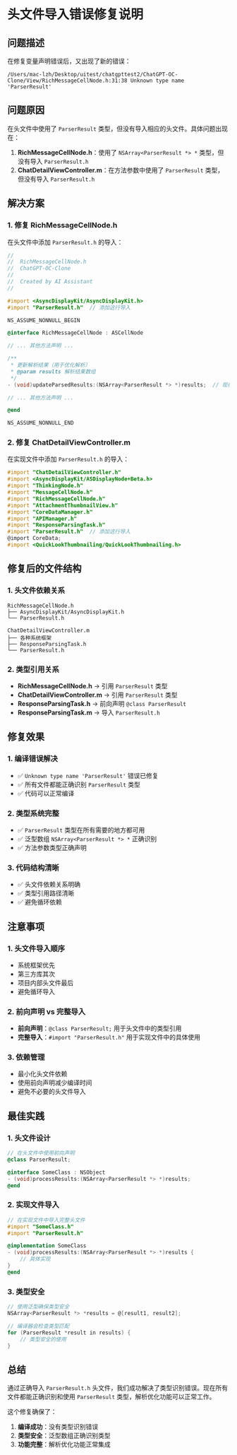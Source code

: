 # 头文件导入错误修复说明

## 问题描述

在修复变量声明错误后，又出现了新的错误：

```
/Users/mac-lzh/Desktop/uitest/chatgpttest2/ChatGPT-OC-Clone/View/RichMessageCellNode.h:31:38 Unknown type name 'ParserResult'
```

## 问题原因

在头文件中使用了 `ParserResult` 类型，但没有导入相应的头文件。具体问题出现在：

1. **RichMessageCellNode.h**：使用了 `NSArray<ParserResult *> *` 类型，但没有导入 `ParserResult.h`
2. **ChatDetailViewController.m**：在方法参数中使用了 `ParserResult` 类型，但没有导入 `ParserResult.h`

## 解决方案

### 1. 修复 RichMessageCellNode.h

在头文件中添加 `ParserResult.h` 的导入：

```objective-c
//
//  RichMessageCellNode.h
//  ChatGPT-OC-Clone
//
//  Created by AI Assistant
//

#import <AsyncDisplayKit/AsyncDisplayKit.h>
#import "ParserResult.h"  // 添加这行导入

NS_ASSUME_NONNULL_BEGIN

@interface RichMessageCellNode : ASCellNode

// ... 其他方法声明 ...

/**
 * 更新解析结果（用于优化解析）
 * @param results 解析结果数组
 */
- (void)updateParsedResults:(NSArray<ParserResult *> *)results;  // 现在可以正确识别 ParserResult 类型

// ... 其他方法声明 ...

@end

NS_ASSUME_NONNULL_END
```

### 2. 修复 ChatDetailViewController.m

在实现文件中添加 `ParserResult.h` 的导入：

```objective-c
#import "ChatDetailViewController.h"
#import <AsyncDisplayKit/ASDisplayNode+Beta.h>
#import "ThinkingNode.h"
#import "MessageCellNode.h"
#import "RichMessageCellNode.h"
#import "AttachmentThumbnailView.h"
#import "CoreDataManager.h"
#import "APIManager.h"
#import "ResponseParsingTask.h"
#import "ParserResult.h"  // 添加这行导入
@import CoreData;
#import <QuickLookThumbnailing/QuickLookThumbnailing.h>
```

## 修复后的文件结构

### 1. 头文件依赖关系

```
RichMessageCellNode.h
├── AsyncDisplayKit/AsyncDisplayKit.h
└── ParserResult.h

ChatDetailViewController.m
├── 各种系统框架
├── ResponseParsingTask.h
└── ParserResult.h
```

### 2. 类型引用关系

- **RichMessageCellNode.h** → 引用 `ParserResult` 类型
- **ChatDetailViewController.m** → 引用 `ParserResult` 类型
- **ResponseParsingTask.h** → 前向声明 `@class ParserResult`
- **ResponseParsingTask.m** → 导入 `ParserResult.h`

## 修复效果

### 1. **编译错误解决**
- ✅ `Unknown type name 'ParserResult'` 错误已修复
- ✅ 所有文件都能正确识别 `ParserResult` 类型
- ✅ 代码可以正常编译

### 2. **类型系统完整**
- ✅ `ParserResult` 类型在所有需要的地方都可用
- ✅ 泛型数组 `NSArray<ParserResult *> *` 正确识别
- ✅ 方法参数类型正确声明

### 3. **代码结构清晰**
- ✅ 头文件依赖关系明确
- ✅ 类型引用路径清晰
- ✅ 避免循环依赖

## 注意事项

### 1. **头文件导入顺序**
- 系统框架优先
- 第三方库其次
- 项目内部头文件最后
- 避免循环导入

### 2. **前向声明 vs 完整导入**
- **前向声明**：`@class ParserResult;` 用于头文件中的类型引用
- **完整导入**：`#import "ParserResult.h"` 用于实现文件中的具体使用

### 3. **依赖管理**
- 最小化头文件依赖
- 使用前向声明减少编译时间
- 避免不必要的头文件导入

## 最佳实践

### 1. **头文件设计**
```objective-c
// 在头文件中使用前向声明
@class ParserResult;

@interface SomeClass : NSObject
- (void)processResults:(NSArray<ParserResult *> *)results;
@end
```

### 2. **实现文件导入**
```objective-c
// 在实现文件中导入完整头文件
#import "SomeClass.h"
#import "ParserResult.h"

@implementation SomeClass
- (void)processResults:(NSArray<ParserResult *> *)results {
    // 具体实现
}
@end
```

### 3. **类型安全**
```objective-c
// 使用泛型确保类型安全
NSArray<ParserResult *> *results = @[result1, result2];

// 编译器会检查类型匹配
for (ParserResult *result in results) {
    // 类型安全的使用
}
```

## 总结

通过正确导入 `ParserResult.h` 头文件，我们成功解决了类型识别错误。现在所有文件都能正确识别和使用 `ParserResult` 类型，解析优化功能可以正常工作。

这个修复确保了：
1. **编译成功**：没有类型识别错误
2. **类型安全**：泛型数组正确识别类型
3. **功能完整**：解析优化功能正常集成
